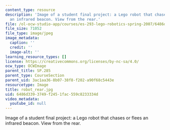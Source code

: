 ```yaml
---
content_type: resource
description: 'Image of a student final project: a Lego robot that chases or flees
  an infrared beacon. View from the rear.'
file: /ol-ocw-studio-app/courses/es-293-lego-robotics-spring-2007/6486d3393749f2451fac559c8233334d_robot_rear.jpg
file_size: 71052
file_type: image/jpeg
image_metadata:
  caption: ''
  credit: ''
  image-alt: ''
learning_resource_types: []
license: https://creativecommons.org/licenses/by-nc-sa/4.0/
ocw_type: OCWImage
parent_title: SP.285
parent_type: CourseSection
parent_uid: 3ac1aa36-8b07-38f8-f202-a90f68c5443e
resourcetype: Image
title: robot_rear.jpg
uid: 6486d339-3749-f245-1fac-559c8233334d
video_metadata:
  youtube_id: null
---
```

Image of a student final project: a Lego robot that chases or flees an infrared beacon. View from the rear.